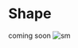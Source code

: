 # Shape
coming soon
![sm](https://github.com/shinodashx/Shape/assets/81030617/7d32def7-64e8-42f3-91cd-28668487815f)
